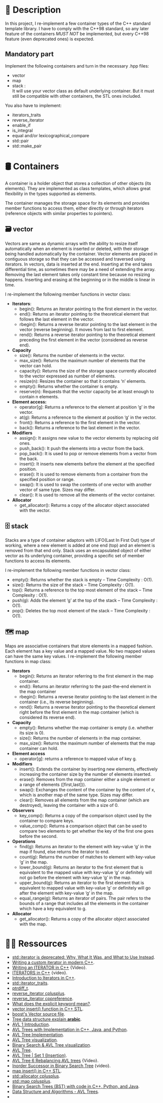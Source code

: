 # 🤔 Description
In this project, I re-implement a few container types of the C++ standard template library.
I have to comply with the C++98 standard, so any later feature of the containers *MUST NOT* be implemented, but every C++98 feature (even deprecated ones) is expected.

## Mandatory part
Implement the following containers and turn in the necessary <container>.hpp files:
  - vector
  - map
  - stack : </br>
    It will use your vector class as default underlying container. But it must still be compatible with other containers, the STL ones included.
    
You also have to implement:
  - iterators_traits
  - reverse_iterator
  - enable_if
  - is_integral
  - equal and/or lexicographical_compare
  - std::pair
  - std::make_pair

# 🛢 Containers
A container is a holder object that stores a collection of other objects (its elements). They are implemented as class templates, which allows great flexibility in the types supported as elements. 

The container manages the storage space for its elements and provides member functions to access them, either directly or through iterators (reference objects with similar properties to pointers). 

## 🗃 vector
Vectors are same as dynamic arrays with the ability to resize itself automatically when an element is inserted or deleted, with their storage being handled automatically by the container. Vector elements are placed in contiguous storage so that they can be accessed and traversed using iterators. In vectors, data is inserted at the end. Inserting at the end takes differential time, as sometimes there may be a need of extending the array. Removing the last element takes only constant time because no resizing happens. Inserting and erasing at the beginning or in the middle is linear in time.

I re-implement the following member functions in vector class:
  - **Iterators**:
    - begin(): Returns an iterator pointing to the first element in the vector.
    - end(): Returns an iterator pointing to the theoretical element that follows the last element in the vector.
    - rbegin(): Returns a reverse iterator pointing to the last element in the vector (reverse beginning). It moves from last to first element.
    - rend(): Returns a reverse iterator pointing to the theoretical element preceding the first element in the vector (considered as reverse end).
  - **Capacity**
    - size(): Returns the number of elements in the vector.
    - max_size(): Returns the maximum number of elements that the vector can hold.
    - capacity(): Returns the size of the storage space currently allocated to the vector expressed as number of elements.
    - resize(n): Resizes the container so that it contains ‘n’ elements.
    - empty(): Returns whether the container is empty.
    - reserve(n): Requests that the vector capacity be at least enough to contain n elements.
  - **Element access:**
    - operator[g]: Returns a reference to the element at position ‘g’ in the vector.
    - at(g): Returns a reference to the element at position ‘g’ in the vector.
    - front(): Returns a reference to the first element in the vector.
    - back(): Returns a reference to the last element in the vector.
  - **Modifiers**
    - assign(): It assigns new value to the vector elements by replacing old ones.
    - push_back(): It push the elements into a vector from the back.
    - pop_back(): It is used to pop or remove elements from a vector from the back.
    - insert(): It inserts new elements before the element at the specified position.
    - erase(): It is used to remove elements from a container from the specified position or range.
    - swap(): It is used to swap the contents of one vector with another vector of same type. Sizes may differ.
    - clear(): It is used to remove all the elements of the vector container.
  - **Allocator**
    - get_allocator(): Returns a copy of the allocator object associated with the vector.

## 🗄 stack
Stacks are a type of container adaptors with LIFO(Last In First Out) type of working, where a new element is added at one end (top) and an element is removed from that end only.  Stack uses an encapsulated object of either vector as its underlying container, providing a specific set of member functions to access its elements.

I re-implement the following member functions in vector class:
  - empty(): Returns whether the stack is empty – Time Complexity : O(1).
  - size(): Returns the size of the stack – Time Complexity : O(1).
  - top(): Returns a reference to the top most element of the stack – Time Complexity : O(1).
  - push(g): Adds the element ‘g’ at the top of the stack – Time Complexity : O(1).
  - pop(): Deletes the top most element of the stack – Time Complexity : O(1).

## 🗺 map
Maps are associative containers that store elements in a mapped fashion. Each element has a key value and a mapped value. No two mapped values can have the same key values.
I re-implement the following member functions in map class:
  - **Iterators**
    - begin(): Returns an iterator referring to the first element in the map container.
    - end(): Returns an iterator referring to the past-the-end element in the map container
    - rbegin(): Returns a reverse iterator pointing to the last element in the container (i.e., its reverse beginning).
    - rend(): Returns a reverse iterator pointing to the theoretical element right before the first element in the map container (which is considered its reverse end).
  - **Capacity**
    - empty(): Returns whether the map container is empty (i.e. whether its size is 0).
    - size(): Returns the number of elements in the map container.
    - max_size(): Returns the maximum number of elements that the map container can hold.
  - **Element access**
    - operator[g]: returns a reference to mapped value of key g.
  - **Modifiers**
    - insert(): Extends the container by inserting new elements, effectively increasing the container size by the number of elements inserted.
    - erase(): Removes from the map container either a single element or a range of elements ([first,last])).
    - swap(): Exchanges the content of the container by the content of x, which is another map of the same type. Sizes may differ.
    - clear(): Removes all elements from the map container (which are destroyed), leaving the container with a size of 0.
  - **Observers**
    - key_comp(): Returns a copy of the comparison object used by the container to compare keys.
    - value_comp(): Returns a comparison object that can be used to compare two elements to get whether the key of the first one goes before the second.
  - **Operations**
    - find(g): Returns an iterator to the element with key-value ‘g’ in the map if found, else returns the iterator to end.
    - count(g): Returns the number of matches to element with key-value ‘g’ in the map.
    - lower_bound(g): Returns an iterator to the first element that is equivalent to the mapped value with key-value ‘g’ or definitely will not go before the element with key-value ‘g’ in the map.
    - upper_bound(g): Returns an iterator to the first element that is equivalent to mapped value with key-value ‘g’ or definitely will go after the element with key-value ‘g’ in the map.
    - equal_range(g): Returns an iterator of pairs. The pair refers to the bounds of a range that includes all the elements in the container which have a key equivalent to g.
  - **Allocator**
    - get_allocator(): Returns a copy of the allocator object associated with the map.

# 👨‍💻 Ressources
 - [std::iterator is deprecated: Why, What It Was, and What to Use Instead](https://www.fluentcpp.com/2018/05/08/std-iterator-deprecated/).
 - [Writing a custom iterator in modern C++](https://internalpointers.com/post/writing-custom-iterators-modern-cpp).
 - [Writing an ITERATOR in C++](https://www.youtube.com/watch?v=F9eDv-YIOQ0) {Video}.
 - [ITERATORS in C++](https://www.youtube.com/watch?v=SgcHcbQ0RCQ) {video}.
 - [Introduction to Iterators in C++](https://www.geeksforgeeks.org/introduction-iterators-c/).
 - [std::iterator_traits](https://www.cplusplus.com/reference/iterator/iterator_traits/).
 - [ptrdiff_t](https://www.cplusplus.com/reference/cstddef/ptrdiff_t/).
 - [reverse_iterator cplusplus](https://www.cplusplus.com/reference/iterator/reverse_iterator/).
 - [reverse_iterator cppreference](https://en.cppreference.com/w/cpp/iterator/reverse_iterator).
 - [What does the explicit keyword mean?](https://stackoverflow.com/questions/121162/what-does-the-explicit-keyword-mean).
 - [vector insert() function in C++ STL](https://www.geeksforgeeks.org/vector-insert-function-in-c-stl/).
 - [boost's Vector source file](https://www.boost.org/doc/libs/1_53_0/boost/container/vector.hpp).
 - [Tree data structure explain **arabic**](https://www.youtube.com/watch?v=7Gg8bbshTIw&list=PLwCMLs3sjOY4UQq4vXgGPwGLVX1Y5faaS&index=22&ab_channel=Hard-Code).
 - [AVL 1 Introduction](https://www.youtube.com/watch?v=-9sHvAnLN_w&list=PLpPXw4zFa0uKKhaSz87IowJnOTzh9tiBk&index=60).
 - [AVL Trees with Implementation in C++, Java, and Python](https://algorithmtutor.com/Data-Structures/Tree/AVL-Trees/).
 - [AVL Tree Implementation](https://runestone.academy/ns/books/published/cppds/Trees/AVLTreeImplementation.html).
 - [AVL Tree visualization](https://www.cs.usfca.edu/~galles/visualization/AVLtree.html).
 - [Binary Search & AVL Tree visualization](https://visualgo.net/en/bst?slide=1).
 - [AVL Tree](https://www.programiz.com/dsa/avl-tree#cpp-code).
 - [AVL Tree | Set 1 (Insertion)](https://www.geeksforgeeks.org/avl-tree-set-1-insertion/).
 - [AVL Tree 6 Rebalancing AVL trees](https://www.youtube.com/watch?v=wn1tc5SAGZk&list=PLpPXw4zFa0uKKhaSz87IowJnOTzh9tiBk&index=66) {Video}.
 - [Inorder Successor in Binary Search Tree](https://www.youtube.com/watch?v=kr3BOCNEYHI) {video}.
 - [map insert() in C++ STL](https://www.geeksforgeeks.org/map-insert-in-c-stl/).
 - [std::allocator cplusplus](https://www.cplusplus.com/reference/memory/allocator/).
 - [std::map cplusplus](http://www.cplusplus.com/reference/map/map/).
 - [Binary Search Trees (BST) with code in C++, Python, and Java](https://algorithmtutor.com/Data-Structures/Tree/Binary-Search-Trees/).
 - [Data Structure and Algorithms - AVL Trees](https://www.tutorialspoint.com/data_structures_algorithms/avl_tree_algorithm.htm).
 - 
